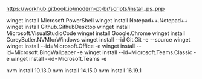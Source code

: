 https://workhub.gitbook.io/modern-pt-br/scripts/install_ps_pnp

winget install Microsoft.PowerShell
winget install Notepad++.Notepad++
winget install Github.GithubDesktop
winget install Microsoft.VisualStudioCode
winget install Google.Chrome
winget install CoreyButler.NVMforWindows 
winget install --id Git.Git -e --source winget
winget install --id=Microsoft.Office -e
winget install --id=Microsoft.BingWallpaper  -e
winget install --id=Microsoft.Teams.Classic  -e
winget install --id=Microsoft.Teams  -e
 
nvm install 10.13.0
nvm install 14.15.0
nvm install 16.19.1
